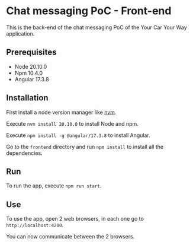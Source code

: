 # Chat messaging PoC - Front-end

This is the back-end of the chat messaging PoC of the Your Car Your Way application.

## Prerequisites

- Node 20.10.0
- Npm 10.4.0
- Angular 17.3.8

## Installation

First install a node version manager like [nvm](https://github.com/nvm-sh/nvm#installing-and-updating).

Execute `nvm install 20.10.0` to install Node and npm.

Execute `npm install -g @angular/17.3.8` to install Angular.

Go to the `frontend` directory and run `npm install` to install all the dependencies.

## Run

To run the app, execute `npm run start`.

## Use

To use the app, open 2 web browsers, in each one go to `http://localhost:4200`.

You can now communicate between the 2 browsers.
